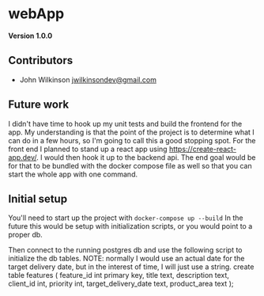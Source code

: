# webApp

**Version 1.0.0**

## Contributors
- John Wilkinson <jwilkinsondev@gmail.com>

## Future work
I didn't have time to hook up my unit tests and build the frontend for the app.
My understanding is that the point of the project is to determine what I can do in a few hours, so I'm going to call this a good stopping spot.
For the front end I planned to stand up a react app using https://create-react-app.dev/.
I would then hook it up to the backend api. The end goal would be for that to be bundled with the docker compose file as well so that you can start the whole app with one command.

## Initial setup
You'll need to start up the project with `docker-compose up --build`
In the future this would be setup with initialization scripts, or you would point to a proper db.

Then connect to the running postgres db and use the following script to initialize the db tables.
NOTE: normally I would use an actual date for the target delivery date, but in the interest of time, I will just use a string.
create table features (
    feature_id int primary key,
    title text,
    description text,
    client_id int,
    priority int,
    target_delivery_date text,
    product_area text
);